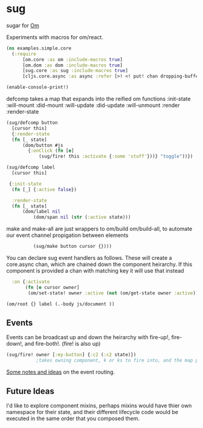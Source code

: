 sug
===

sugar for [Om](https://www.github.com/swannodette/om/)

Experiments with macros for om/react.

```clj
(ns examples.simple.core
  (:require
      [om.core :as om :include-macros true]
      [om.dom :as dom :include-macros true]
      [sug.core :as sug :include-macros true]
      [cljs.core.async :as async :refer [>! <! put! chan dropping-buffer]]))

(enable-console-print!)
```
defcomp takes a map that expands into the reified om functions
:init-state :will-mount :did-mount :will-update :did-update :will-unmount :render :render-state

```clj
(sug/defcomp button
  [cursor this]
  {:render-state
  (fn [_ state]
      (dom/button #js
        {:onClick (fn [e]
            (sug/fire! this :activate {:some 'stuff'}))} "toggle"))})

(sug/defcomp label
  [cursor this]

 {:init-state
  (fn [_] {:active false})

  :render-state
  (fn [_ state]
      (dom/label nil
          (dom/span nil (str (:active state)))
```

make and make-all are just wrappers to om/build om/build-all, to automate our event channel propigation
between elements

```clj
          (sug/make button cursor {})))
```
You can declare sug event handlers as follows. These will create a core.async chan, which are chained down the component heirarchy. If this component is provided a chan with matching key it will use that instead

```clj
  :on {:activate
       (fn [e cursor owner]
        (om/set-state! owner :active (not (om/get-state owner :active)) ))}})

(om/root {} label (.-body js/document ))
```

## Events

Events can be broadcast up and down the heirarchy with fire-up!, fire-down!, and fire-both!. (fire! is also up)
```clj
(sug/fire! owner [:my-button] {:c2 (:c2 state)})
           ;takes owning component, k or ks to fire into, and the map package

```
[Some notes and ideas](https://github.com/selfsame/sug/blob/master/notes.md) on the event routing.

## Future Ideas

I'd like to explore component mixins, perhaps mixins would have thier own namespace for their
state, and their different lifecycle code would be executed in the same order that you composed
them.
